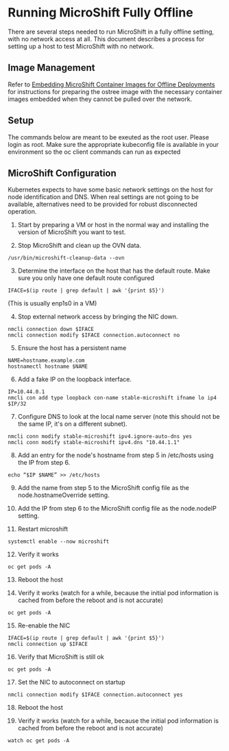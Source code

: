 # Running MicroShift Fully Offline

There are several steps needed to run MicroShift in a fully offline
setting, with no network access at all. This document describes a
process for setting up a host to test MicroShift with no network.

## Image Management

Refer to [Embedding MicroShift Container Images for Offline
Deployments](howto_offline_containers.md) for instructions for
preparing the ostree image with the necessary container images
embedded when they cannot be pulled over the network.

## Setup

The commands below are meant to be exeuted as the root user. Please
login as root. Make sure the appropriate kubeconfig file is available
in your environment so the oc client commands can run as expected

## MicroShift Configuration

Kubernetes expects to have some basic network settings on the host for
node identification and DNS. When real settings are not going to be
available, alternatives need to be provided for robust disconnected
operation.

1. Start by preparing a VM or host in the normal way and installing
   the version of MicroShift you want to test.

2. Stop MicroShift and clean up the OVN data.

```
/usr/bin/microshift-cleanup-data --ovn
```

3. Determine the interface on the host that has the default route.
   Make sure you only have one default route configured

```
IFACE=$(ip route | grep default | awk '{print $5}')
```

(This is usually enp1s0 in a VM)

4. Stop external network access by bringing the NIC down.

```
nmcli connection down $IFACE
nmcli connection modify $IFACE connection.autoconnect no
```

5. Ensure the host has a persistent name

```
NAME=hostname.example.com
hostnamectl hostname $NAME
```

6. Add a fake IP on the loopback interface.

```
IP=10.44.0.1
nmcli con add type loopback con-name stable-microshift ifname lo ip4 $IP/32
```

7. Configure DNS to look at the local name server (note this should
   not be the same IP, it's on a different subnet).

```
nmcli conn modify stable-microshift ipv4.ignore-auto-dns yes
nmcli conn modify stable-microshift ipv4.dns "10.44.1.1"
```

8. Add an entry for the node's hostname from step 5 in /etc/hosts
   using the IP from step 6.

```
echo “$IP $NAME” >> /etc/hosts
```

9. Add the name from step 5 to the MicroShift config file as the
   node.hostnameOverride setting.

10. Add the IP from step 6 to the MicroShift config file as the
    node.nodeIP setting.

11. Restart microshift

```
systemctl enable --now microshift
```

12. Verify it works

```
oc get pods -A
```

13. Reboot the host

14. Verify it works (watch for a while, because the initial pod
    information is cached from before the reboot and is not accurate)

```
oc get pods -A
```

15. Re-enable the NIC

```
IFACE=$(ip route | grep default | awk '{print $5}')
nmcli connection up $IFACE
```

16. Verify that MicroShift is still ok

```
oc get pods -A
```

17. Set the NIC to autoconnect on startup

```
nmcli connection modify $IFACE connection.autoconnect yes
```

18. Reboot the host

19. Verify it works (watch for a while, because the initial pod
    information is cached from before the reboot and is not accurate)

```
watch oc get pods -A
```
